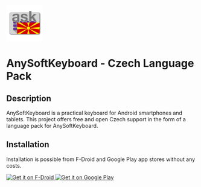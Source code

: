 ![logo Czech Language Pack ](src/main/res/mipmap-xhdpi/ic_launcher.png?raw=true)


AnySoftKeyboard - Czech Language Pack
========================================

Description
-----------

AnySoftKeyboard is a practical keyboard for Android smartphones and tablets.
This project offers free and open Czech support in the form of a language
pack for AnySoftKeyboard.

Installation
------------

Installation is possible from F-Droid and Google Play app stores without any
costs.

<a href="https://f-droid.org/en/packages/org.herrlado.ask.languagepack.czech/">
    <img src="https://gitlab.com/fdroid/artwork/raw/master/badge/get-it-on.png"
         alt="Get it on F-Droid" height="80">
</a>

<a href="https://play.google.com/store/apps/details?id=org.herrlado.ask.languagepack.czech">
    <img src="https://play.google.com/intl/en_us/badges/images/generic/en_badge_web_generic.png"
         alt="Get it on Google Play" height="80">
</a>